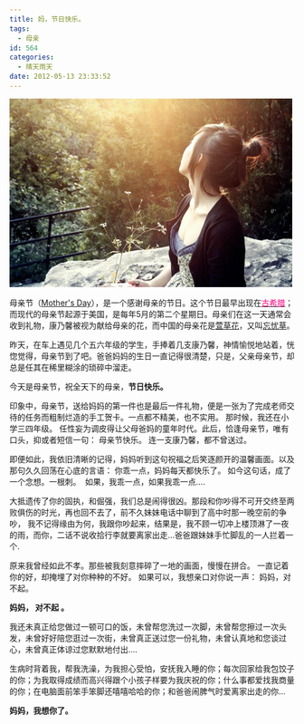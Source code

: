 ```yaml
---
title: 妈，节日快乐。
tags:
  - 母亲
id: 564
categories:
  - 晴天雨天
date: 2012-05-13 23:33:52
---
```


![](/images/mom-happy-holidays.jpg)

母亲节（[Mother's Day](http://baike.baidu.com/view/947814.htm)），是一个感谢母亲的节日。这个节日最早出现在[<span style="color: #ff0080;">古希腊</span>](http://baike.baidu.com/view/64778.htm)；而现代的母亲节起源于美国，是每年5月的第二个星期日。母亲们在这一天通常会收到礼物，康乃馨被视为献给母亲的花，而中国的母亲花是[萱草花](http://baike.baidu.com/view/964686.htm)，又叫[忘忧草](http://baike.baidu.com/view/34291.htm)。

昨天，在车上遇见几个五六年级的学生，手捧着几支康乃馨，神情愉悦地站着，恍惚觉得，母亲节到了吧。爸爸妈妈的生日一直记得很清楚，只是，父亲母亲节，却总是任其在稀里糊涂的琐碎中溜走。

今天是母亲节，祝全天下的母亲，**节日快乐。**

<!--more-->

印象中，母亲节，送给妈妈的第一件也是最后一件礼物，便是一张为了完成老师交待的任务而粗制烂造的手工贺卡。一点都不精美，也不实用。 那时候，我还在小学三四年级。 任性妄为调皮得让父母爸妈的童年时代。此后，恰逢母亲节，唯有口头，抑或者短信一句： 母亲节快乐。 连一支康乃馨，都不曾送过。

即便如此，我依旧清晰的记得，妈妈听到这句祝福之后笑逐颜开的温馨画面。以及那句久久回荡在心底的言语： 你乖一点，妈妈每天都快乐了。 如今这句话，成了一个念想。一根刺。  如果，我乖一点，如果我乖一点….

大抵遗传了你的固执，和倔强，我们总是闹得很凶。那段和你吵得不可开交终至两败俱伤的时光，再也回不去了，前不久妹妹电话中聊到了高中时那一晚空前的争吵， 我不记得缘由为何，我跟你吵起来，结果是，我不顾一切冲上楼顶淋了一夜的雨，而你，二话不说收拾行李就要离家出走…爸爸跟妹妹手忙脚乱的一人拦着一个.

原来我曾经如此不孝。那些被我刻意摔碎了一地的画面，慢慢在拼合。 一直记着你的好，却掩埋了对你种种的不好。 如果可以，我想亲口对你说一声： 妈妈，对不起。

**妈妈， 对不起 。**

我还未真正给您做过一顿可口的饭，未曾帮您洗过一次脚，未曾帮您擦过一次头发，未曾好好陪您逛过一次街，未曾真正送过您一份礼物，未曾认真地和您谈过心，未曾真正体谅过您默默地付出….

生病时背着我，帮我洗澡，为我担心受怕，安抚我入睡的你；每次回家给我包饺子的你；为我取得成绩而高兴得跟个小孩子样要为我庆祝的你；什么事都爱找我商量的你；在电脑面前笨手笨脚还嘻嘻哈哈的你；和爸爸闹脾气时爱离家出走的你…

**妈妈，我想你了。**
